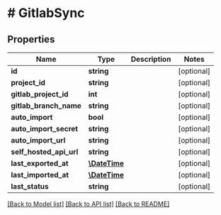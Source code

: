# # GitlabSync

## Properties

Name | Type | Description | Notes
------------ | ------------- | ------------- | -------------
**id** | **string** |  | [optional] 
**project_id** | **string** |  | [optional] 
**gitlab_project_id** | **int** |  | [optional] 
**gitlab_branch_name** | **string** |  | [optional] 
**auto_import** | **bool** |  | [optional] 
**auto_import_secret** | **string** |  | [optional] 
**auto_import_url** | **string** |  | [optional] 
**self_hosted_api_url** | **string** |  | [optional] 
**last_exported_at** | [**\DateTime**](\DateTime.md) |  | [optional] 
**last_imported_at** | [**\DateTime**](\DateTime.md) |  | [optional] 
**last_status** | **string** |  | [optional] 

[[Back to Model list]](../../README.md#documentation-for-models) [[Back to API list]](../../README.md#documentation-for-api-endpoints) [[Back to README]](../../README.md)


